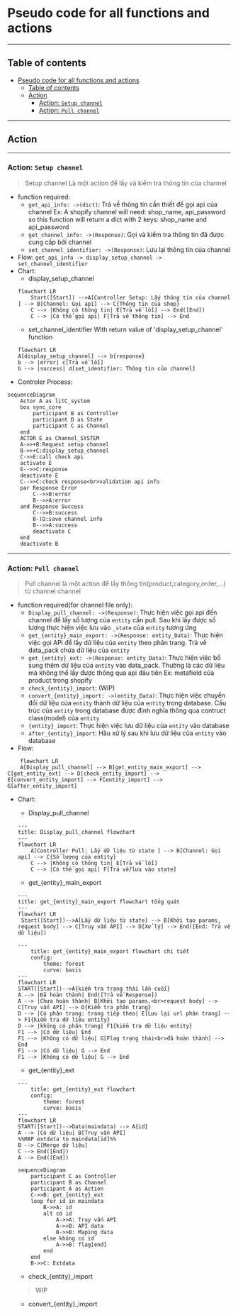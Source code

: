 # Pseudo code for all functions and actions
---
## Table of contents
- [Pseudo code for all functions and actions](#pseudo-code-for-all-functions-and-actions)
  - [Table of contents](#table-of-contents)
  - [Action](#action)
    - [Action: `Setup channel`](#action-setup-channel)
    - [Action: `Pull channel`](#action-pull-channel)
---
## Action
***
### Action: `Setup channel`
> Setup channel Là một action để lấy và kiểm tra thông tin của channel
- function required: 
    + `get_api_info: ->(dict)`: Trả về thông tin cần thiết để gọi api của channel
        Ex: A shopify channel will need: shop_name, api_password so this function will return a dict with 2 keys: shop_name and api_password
    + `get_channel_info: ->(Response)`: Gọi và kiểm tra thông tin đã được cung cấp bởi channel
    + `set_channel_identifier: ->(Response)`: Lưu lại thông tin của channel
- Flow:
``` get_api_info -> display_setup_channel -> set_channel_identifier ```
- Chart:
    + display_setup_channel
    ```mermaid
    flowchart LR
        Start([Start]) -->A[Controller Setup: Lấy thông tin của channel ] --> B[Channel: Gọi api] --> C{Thông tin của shop} 
        C --> |Không có thông tin| E[Trả về lỗi] --> End([End])
        C --> |Có thể gọi api| F[Trả về thông tin] --> End
    ```
    + set_channel_identifier
    With return value of 'display_setup_channel' function
    ```mermaid 
    flowchart LR
    A[display_setup_channel] --> b{response}
    b --> |error| c[Trả về lỗi]
    b --> |success| d[set_identifier: Thông tin của channel]
    ```
- Controler Process:
```mermaid
sequenceDiagram
    Actor A as litC_system
    box sync_core
        participant B as Controller
        participant D as State
        participant C as Channel
    end
    ACTOR E as Channel_SYSTEM
    A->>+B:Request setup channel
    B->>+C:display_setup_channel
    C->>E:call check api
    activate E
    E-->>C:response
    deactivate E
    C-->>C:check response<br>validation api info
    par Response Error
        C-->>B:error
        B-->>A:error
    and Response Success
        C-->>B:success
        B-)D:save channel info
        B-->>A:success
        deactivate C
    end
    deactivate B
```
***
### Action: `Pull channel`
> Pull channel là một action để lấy thông tin(product,category,order,...) từ channel channel
- function required(for channel file only):
    + `Display_pull_channel: ->(Response)`: Thực hiện việc gọi api đến channel để lấy số lượng của `entity` cần pull. Sau khi lấy được số lượng thực hiện việc lưu vào `_state` của `entity` tương ứng
    + `get_{entity}_main_export: ->(Response: entity_Data)`: Thực hiện việc gọi APi để lấy dữ liệu của `entity` theo phân trang. Trả về data_pack chứa dữ liệu của `entity`
    + `get_{entity}_ext: ->(Response: entity_Data)`: Thực hiện việc bổ sung thêm dữ liệu của `entity` vào data_pack. Thường là các dữ liệu mà không thể lấy được thông qua api đâu tiên 
        Ex: metafield của product trong shopify
    + `check_{entity}_import`: (WIP)
    + `convert_{entity}_import: ->(entity_Data)`: Thực hiện việc chuyển đổi dữ liệu của `entity` thành dữ liệu của `entity` trong database. Cấu trúc của `entity` trong database được định nghĩa thông qua contruct class(model) của `entity`
    + `{entity}_import`: Thực hiện việc lưu dữ liệu của `entity` vào database
    + `after_{entity}_import`: Hâu xử lý sau khi lưu dữ liệu của `entity` vào database
- Flow:
```mermaid
    flowchart LR 
    A[Display_pull_channel] --> B[get_entity_main_export] --> C[get_entity_ext] --> D[check_entity_import] --> E[convert_entity_import] --> F[entity_import] --> G[after_entity_import]
```
- Chart:
    + Display_pull_channel
    ```mermaid
    ---
    title: Display_pull_channel flowchart
    ---
    flowchart LR
        A[Controller Pull: Lấy dữ liệu từ state ] --> B[Channel: Gọi api] --> C{Số lượng của entity} 
        C --> |Không có thông tin| E[Trả về lỗi]
        C --> |Có thể gọi api| F[Trả về/lưu vào state]
    ```

    + get_{entity}_main_export
    ```mermaid 
    ---
    title: get_{entity}_main_export flowchart tổng quát
    ---
    flowchart LR
     Start([Start])-->A[Lấy dữ liệu từ state] --> B[Khởi tạo params, request body] --> C[Truy vấn API] --> D[Xử lý] --> End([End: Trả về dữ liệu])
    ```

    ```mermaid
    ---
        title: get_{entity}_main_export flowchart chi tiết
        config: 
            theme: forest
            curve: basis 
    ---
    flowchart LR
    START([Start])-->A{kiểm tra trạng thái lần cuối}
    A --> |Đã hoàn thành| End([Trả về Response])
    A --> |Chưa hoàn thành| B[Khởi tạo params,<br>request body] --> C[Truy vấn API] --> D{Kiểm tra phân trang}
    D --> |Có phân trang: trang tiếp theo| E[Lưu lại url phân trang] --> F1{kiểm tra dữ liệu entity}
    D --> |không có phân trang| F1{kiểm tra dữ liệu entity} 
    F1 --> |Có dữ liệu| End
    F1 --> |Không có dữ liệu| G[Flag trạng thái<br>đã hoàn thành] --> End
    F1 --> |Có dữ liệu| G --> End
    F1 --> |Không có dữ liệu| G --> End
    ```

    + get_{entity}_ext
    ```mermaid
    ---
        title: get_{entity}_ext flowchart
        config: 
            theme: forest
            curve: basis
    ---
    flowchart LR
    START([Start])-->Data(maindata) --> A{id}
    A --> |Có dữ liệu| B[Truy vấn API]
    %%MAP extdata to maindata[id]%%
    B --> C[Merge dữ liệu]
    C --> End([End])
    A --> End([End])
    ```
    ```mermaid
    sequenceDiagram 
        participant C as Controller
        participant B as Channel
        participant A as Action
        C->>B: get_{entity}_ext
        loop for id in maindata
            B->>A: id
            alt có id
                A->>A: Truy vấn API
                A->>B: API data
                B->>B: Maping data
            else không có id
                A->>B: flag[end]
            end
        end
        B->>C: Extdata
    ```

    + check_{entity}_import
    > WIP

    + convert_{entity}_import